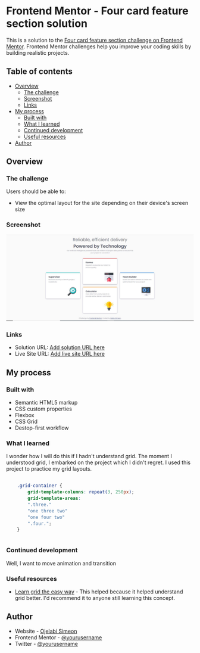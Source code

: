 # Frontend Mentor - Four card feature section solution

This is a solution to the [Four card feature section challenge on Frontend Mentor](https://www.frontendmentor.io/challenges/four-card-feature-section-weK1eFYK). Frontend Mentor challenges help you improve your coding skills by building realistic projects. 

## Table of contents

- [Overview](#overview)
  - [The challenge](#the-challenge)
  - [Screenshot](#screenshot)
  - [Links](#links)
- [My process](#my-process)
  - [Built with](#built-with)
  - [What I learned](#what-i-learned)
  - [Continued development](#continued-development)
  - [Useful resources](#useful-resources)
- [Author](#author)

## Overview

### The challenge

Users should be able to:

- View the optimal layout for the site depending on their device's screen size

### Screenshot

![](./screenshot.JPG)

### Links

- Solution URL: [Add solution URL here](https://your-solution-url.com)
- Live Site URL: [Add live site URL here](https://your-live-site-url.com)

## My process

### Built with

- Semantic HTML5 markup
- CSS custom properties
- Flexbox
- CSS Grid
- Destop-first workflow


### What I learned

I wonder how I will do this if I hadn't understand grid. The moment I understood grid, I embarked on the project which I didn't regret. I used this project to practice my grid layouts.

```html

```
```css
    .grid-container {
        grid-template-columns: repeat(3, 250px);
        grid-template-areas: 
        ".three."
        "one three two"
        "one four two"
        ".four.";
    }
```
```js

```

### Continued development

Well, I want to move animation and transition

### Useful resources

- [Learn grid the easy way](https://www.youtube.com/watch?v=rg7Fvvl3taU) - This helped because it helped understand grid better. I'd recommend it to anyone still learning this concept.



## Author

- Website - [Ojelabi Simeon](https://github.com/NobleSimeon)
- Frontend Mentor - [@yourusername](https://www.frontendmentor.io/profile/NobleSimeon)
- Twitter - [@yourusername](https://www.twitter.com/SimeonPelumi)

